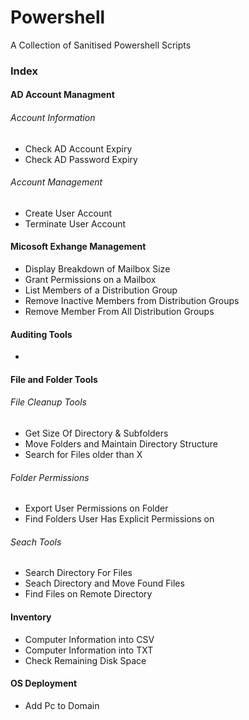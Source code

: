 # Powershell
A Collection of Sanitised Powershell Scripts

### Index


#### AD Account Managment
###### Account Information
* Check AD Account Expiry
* Check AD Password Expiry

###### Account Management
* Create User Account
* Terminate User Account

#### Micosoft Exhange Management
* Display Breakdown of Mailbox Size
* Grant Permissions on a Mailbox
* List Members of a Distribution Group
* Remove Inactive Members from Distribution Groups
* Remove Member From All Distribution Groups

#### Auditing Tools
* 

#### File and Folder Tools
###### File Cleanup Tools
* Get Size Of Directory & Subfolders
* Move Folders and Maintain Directory Structure
* Search for Files older than X

###### Folder Permissions
* Export User Permissions on Folder
* Find Folders User Has Explicit Permissions on

###### Seach Tools
* Search Directory For Files
* Seach Directory and Move Found Files
* Find Files on Remote Directory

#### Inventory 
* Computer Information into CSV
* Computer Information into TXT
* Check Remaining Disk Space

#### OS Deployment
* Add Pc to Domain

